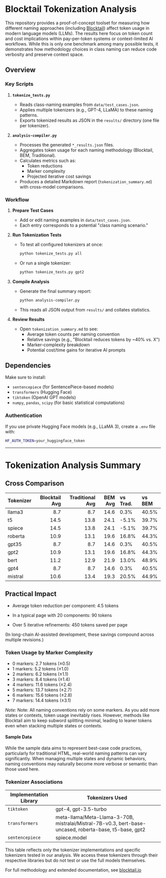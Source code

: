 # Blocktail Tokenization Analysis

This repository provides a proof-of-concept toolset for measuring how different naming approaches (including [Blocktail](https://blocktail.io)) affect token usage in modern language models (LLMs). The results here focus on token count and cost implications within pay-per-token systems or context-limited AI workflows. While this is only one benchmark among many possible tests, it demonstrates how methodology choices in class naming can reduce code verbosity and preserve context space.

## Overview

### Key Scripts

1. **`tokenize_tests.py`**
   - Reads class-naming examples from `data/test_cases.json`.
   - Applies multiple tokenizers (e.g., GPT-4, LLaMA) to these naming patterns.
   - Exports tokenized results as JSON in the `results/` directory (one file per tokenizer).

2. **`analysis-compiler.py`**
   - Processes the generated `*_results.json` files.
   - Aggregates token usage for each naming methodology (Blocktail, BEM, Traditional).
   - Calculates metrics such as:
     - Token reductions
     - Marker complexity
     - Projected iterative cost savings
   - Produces a detailed Markdown report (`tokenization_summary.md`) with cross-model comparisons.

### Workflow

1. **Prepare Test Cases**  
   - Add or edit naming examples in `data/test_cases.json`.  
   - Each entry corresponds to a potential "class naming scenario."

2. **Run Tokenization Tests**  
   - To test all configured tokenizers at once:
     ```bash
     python tokenize_tests.py all
     ```
   - Or run a single tokenizer:
     ```bash
     python tokenize_tests.py gpt2
     ```

3. **Compile Analysis**  
   - Generate the final summary report:
     ```bash
     python analysis-compiler.py
     ```
   - This reads all JSON output from `results/` and collates statistics.

4. **Review Results**  
   - Open `tokenization_summary.md` to see:
     - Average token counts per naming convention
     - Relative savings (e.g., "Blocktail reduces tokens by ~40% vs. X")
     - Marker-complexity breakdown
     - Potential cost/time gains for iterative AI prompts

## Dependencies

Make sure to install:

- `sentencepiece` (for SentencePiece-based models)
- `transformers` (Hugging Face)
- `tiktoken` (OpenAI GPT models)
- `numpy`, `pandas`, `scipy` (for basic statistical computations)

### Authentication

If you use private Hugging Face models (e.g., LLaMA 3), create a `.env` file with:
```bash
HF_AUTH_TOKEN=your_huggingface_token
```
---

<!-- RESULTS -->
# Tokenization Analysis Summary

## Cross Comparison

| Tokenizer   |   Blocktail Avg |   Traditional Avg |   BEM Avg | vs Trad.   | vs BEM   |
|:------------|----------------:|------------------:|----------:|:-----------|:---------|
| llama3      |             8.7 |               8.7 |      14.6 | 0.3%       | 40.5%    |
| t5          |            14.5 |              13.8 |      24.1 | -5.1%      | 39.7%    |
| spiece      |            14.5 |              13.8 |      24.1 | -5.1%      | 39.7%    |
| roberta     |            10.9 |              13.1 |      19.6 | 16.8%      | 44.3%    |
| gpt35       |             8.7 |               8.7 |      14.6 | 0.3%       | 40.5%    |
| gpt2        |            10.9 |              13.1 |      19.6 | 16.8%      | 44.3%    |
| bert        |            11.2 |              12.9 |      21.9 | 13.0%      | 48.9%    |
| gpt4        |             8.7 |               8.7 |      14.6 | 0.3%       | 40.5%    |
| mistral     |            10.6 |              13.4 |      19.3 | 20.5%      | 44.9%    |


## Practical Impact

- Average token reduction per component: 4.5 tokens

- In a typical page with 20 components: 90 tokens

- Over 5 iterative refinements: 450 tokens saved per page

(In long-chain AI-assisted development, these savings compound across multiple revisions.)


### Token Usage by Marker Complexity

- 0 markers: 2.7 tokens (±0.5)
- 1 markers: 5.2 tokens (±1.0)
- 2 markers: 6.2 tokens (±1.1)
- 3 markers: 8.4 tokens (±1.4)
- 4 markers: 11.6 tokens (±2.4)
- 5 markers: 13.7 tokens (±2.7)
- 6 markers: 15.6 tokens (±2.8)
- 7 markers: 14.4 tokens (±3.1)

*Note:* Note: All naming conventions rely on some markers. As you add more states or contexts, token usage inevitably rises. However, methods like Blocktail aim to keep subword splitting minimal, leading to leaner tokens even when stacking multiple states or contexts.

<!-- END_RESULTS -->

#### Sample Data
While the sample data aims to represent best-case code practices, particularly for traditional HTML, real-world naming patterns can vary significantly. When managing multiple states and dynamic behaviors, naming conventions may naturally become more verbose or semantic than those used here.

### Tokenizer Associations
| Implementation Library | Tokenizers Used |
|-----------------------|-----------------|
| `tiktoken`            | gpt-4, gpt-3.5-turbo |
| `transformers`        | meta-llama/Meta-Llama-3-70B, mistralai/Mistral-7B-v0.3, bert-base-uncased, roberta-base, t5-base, gpt2 |
| `sentencepiece`       | spiece.model |

This table reflects only the tokenizer implementations and specific tokenizers tested in our analysis. We access these tokenizers through their respective libraries but do not test or use the full models themselves.

For full methodology and extended documentation, see [blocktail.io](https://blocktail.io "blocktail.io")

